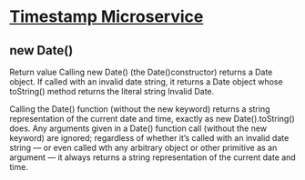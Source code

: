 
# [Timestamp Microservice](https://www.freecodecamp.org/learn/apis-and-microservices/apis-and-microservices-projects/timestamp-microservice)

## new Date()
Return value
Calling new Date() (the Date()constructor) returns a Date object. If called with an invalid date string, it returns a Date object whose toString() method returns the literal string Invalid Date.

Calling the Date() function (without the new keyword) returns a string representation of the current date and time, exactly as new Date().toString() does. Any arguments given in a Date() function call (without the new keyword) are ignored; regardless of whether it’s called with an invalid date string — or even called wth any arbitrary object or other primitive as an argument — it always returns a string representation of the current date and time.